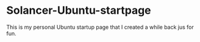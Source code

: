 Solancer-Ubuntu-startpage
=========================

This is my personal Ubuntu startup page that I created a while back jus for fun.
